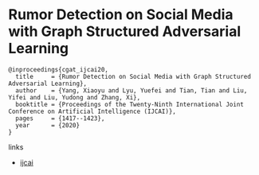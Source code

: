 # Rumor Detection on Social Media with Graph Structured Adversarial Learning

```
@inproceedings{cgat_ijcai20,
  title     = {Rumor Detection on Social Media with Graph Structured Adversarial Learning},
  author    = {Yang, Xiaoyu and Lyu, Yuefei and Tian, Tian and Liu, Yifei and Liu, Yudong and Zhang, Xi},
  booktitle = {Proceedings of the Twenty-Ninth International Joint Conference on Artificial Intelligence (IJCAI)},
  pages     = {1417--1423},
  year      = {2020}
}
```

links
- [ijcai](https://www.ijcai.org/Proceedings/2020/197)
